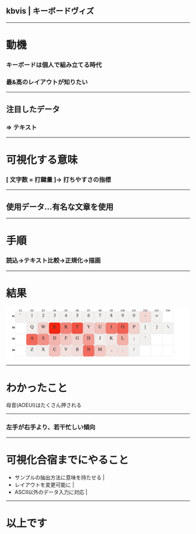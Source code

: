 ## kbvis | キーボードヴィズ

---
# 動機
### キーボードは個人で組み立てる時代
### 最&高のレイアウトが知りたい

---
## 注目したデータ
### => テキスト

---
# 可視化する意味
### [ 文字数 = 打鍵量 ]→ 打ちやすさの指標

---
## 使用データ...有名な文章を使用

---
# 手順
### 読込→テキスト比較→正規化→描画

---
# 結果
![result](img/kbvis001.png)

---
# わかったこと
母音(AOEUI)はたくさん押される

---
### 左手が右手より、若干忙しい傾向

---
# 可視化合宿までにやること
- サンプルの抽出方法に意味を持たせる |
- レイアウトを変更可能に |
- ASCII以外のデータ入力に対応 |

---
# 以上です
